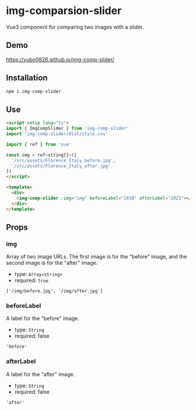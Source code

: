 # img-comparsion-slider
Vue3 component for comparing two images with a slider.

## Demo

https://yubo0826.github.io/img-comp-slider/

## **Installation**

```bash
npm i img-comp-slider
```

## Use

```html
<script setup lang="ts">
import { ImgCompSlider } from 'img-comp-slider'
import 'img-comp-slider/dist/style.css'

import { ref } from 'vue'

const img = ref<string[]>([
  '/src/assets/Florence_Italy_before.jpg',
  '/src/assets/Florence_Italy_after.jpg'
])
</script>

<template>
  <div>
    <img-comp-slider :img="img" beforeLabel="1910" afterLabel="2022"></img-comp-slider>
  </div>
</template>

```

## Props

### img

Array of two image URLs. The first image is for the "before" image, and the second image is for the "after" image.

- type: `Array<string>`
- required: `true`

```
['/img/before.jpg', '/img/after.jpg']
```

### beforeLabel

A label for the "before" image.

- type: `String`
- required: false

```
'before'
```

### afterLabel

A label for the "after" image.

- type: `String`
- required: false

```
'after'
```
